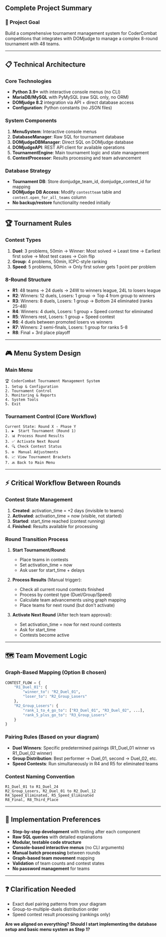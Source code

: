 ## Complete Project Summary

### 🎯 **Project Goal**
Build a comprehensive tournament management system for CoderCombat competitions that integrates with DOMjudge to manage a complex 8-round tournament with 48 teams.

---

## 📋 **Technical Architecture**

### **Core Technologies**
- **Python 3.9+** with interactive console menus (no CLI)
- **MariaDB/MySQL** with PyMySQL (raw SQL only, no ORM)
- **DOMjudge 8.2** integration via API + direct database access
- **Configuration**: Python constants (no JSON files)

### **System Components**
1. **MenuSystem**: Interactive console menus
2. **DatabaseManager**: Raw SQL for tournament database  
3. **DOMjudgeDBManager**: Direct SQL on DOMjudge database
4. **DOMjudgeAPI**: REST API client for available operations
5. **TournamentEngine**: Main tournament logic and state management
6. **ContestProcessor**: Results processing and team advancement

### **Database Strategy**
- **Tournament DB**: Store domjudge_team_id, domjudge_contest_id for mapping
- **DOMjudge DB Access**: Modify `contestteam` table and `contest.open_for_all_teams` column
- **No backup/restore** functionality needed initially

---

## 🏆 **Tournament Rules**

### **Contest Types**
1. **Duel**: 3 problems, 50min → Winner: Most solved → Least time → Earliest first solve → Most test cases → Coin flip
2. **Group**: 4 problems, 50min, ICPC-style ranking
3. **Speed**: 5 problems, 50min → Only first solver gets 1 point per problem

### **8-Round Structure**
- **R1**: 48 teams → 24 duels → 24W to winners league, 24L to losers league
- **R2**: Winners: 12 duels, Losers: 1 group → Top 4 from group to winners
- **R3**: Winners: 8 duels, Losers: 1 group → Bottom 24 eliminated (ranks 25-48)
- **R4**: Winners: 4 duels, Losers: 1 group + Speed contest for eliminated
- **R5**: Winners rest, Losers: 1 group + Speed contest
- **R6**: 4 duels between promoted losers vs winners
- **R7**: Winners: 2 semi-finals, Losers: 1 group for ranks 5-8
- **R8**: Final + 3rd place playoff

---

## 🎮 **Menu System Design**

### **Main Menu**
```
🏆 CoderCombat Tournament Management System
1. Setup & Configuration
2. Tournament Control  
3. Monitoring & Reports
4. System Tools
5. Exit
```

### **Tournament Control** (Core Workflow)
```
Current State: Round X - Phase Y
1. ▶️  Start Tournament (Round 1)
2. 📊 Process Round Results  
3. ✅ Activate Next Round
4. 🔍 Check Contest Status
5. ⚙️  Manual Adjustments
6. 📈 View Tournament Brackets
7. 🔙 Back to Main Menu
```

---

## ⚡ **Critical Workflow Between Rounds**

### **Contest State Management**
1. **Created**: activation_time = +2 days (invisible to teams)
2. **Activated**: activation_time = now (visible, not started)  
3. **Started**: start_time reached (contest running)
4. **Finished**: Results available for processing

### **Round Transition Process**
1. **Start Tournament/Round**: 
   - Place teams in contests
   - Set activation_time = now
   - Ask user for start_time + delays
   
2. **Process Results** (Manual trigger):
   - Check all current round contests finished
   - Process by contest type (Duel/Group/Speed)
   - Calculate team advancements using graph mapping
   - Place teams for next round (but don't activate)
   
3. **Activate Next Round** (After tech team approval):
   - Set activation_time = now for next round contests
   - Ask for start_time
   - Contests become active

---

## 🗺️ **Team Movement Logic**

### **Graph-Based Mapping** (Option B chosen)
```python
CONTEST_FLOW = {
    "R1_Duel_01": {
        "winner_to": "R2_Duel_01", 
        "loser_to": "R2_Group_Losers"
    },
    "R2_Group_Losers": {
        "rank_1_to_4_go_to": ["R3_Duel_01", "R3_Duel_02", ...],
        "rank_5_plus_go_to": "R3_Group_Losers"
    }
}
```

### **Pairing Rules** (Based on your diagram)
- **Duel Winners**: Specific predetermined pairings (R1_Duel_01 winner vs R1_Duel_02 winner)
- **Group Distribution**: Best performer → Duel_01, second → Duel_02, etc.
- **Speed Contests**: Run simultaneously in R4 and R5 for eliminated teams

### **Contest Naming Convention**
```
R1_Duel_01 to R1_Duel_24
R2_Group_Losers, R2_Duel_01 to R2_Duel_12  
R4_Speed_Eliminated, R5_Speed_Eliminated
R8_Final, R8_Third_Place
```

---

## 🔧 **Implementation Preferences**

- **Step-by-step development** with testing after each component
- **Raw SQL queries** with detailed explanations  
- **Modular, testable code structure**
- **Console-based interactive menus** (no CLI arguments)
- **Manual batch processing** between rounds
- **Graph-based team movement** mapping
- **Validation** of team counts and contest states
- **No password management** for teams

---

## ❓ **Clarification Needed**
- Exact duel pairing patterns from your diagram
- Group-to-multiple-duels distribution order
- Speed contest result processing (rankings only)

**Are we aligned on everything? Should I start implementing the database setup and basic menu system as Step 1?**